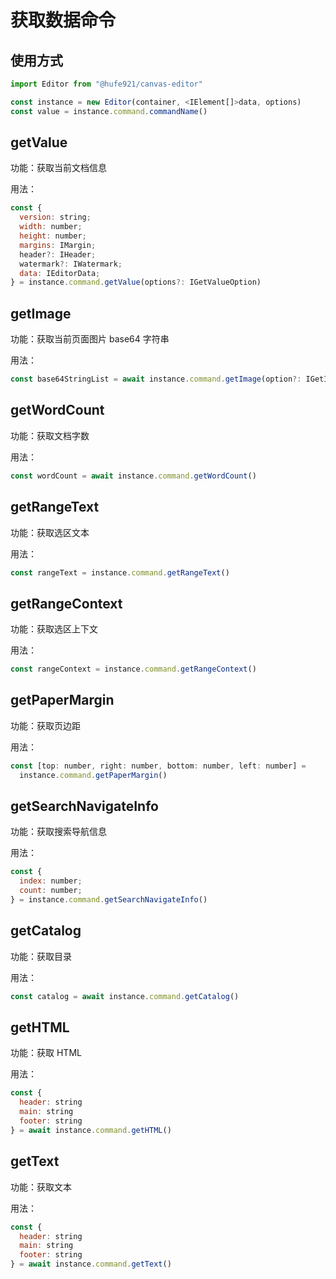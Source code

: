 # 获取数据命令

## 使用方式

```javascript
import Editor from "@hufe921/canvas-editor"

const instance = new Editor(container, <IElement[]>data, options)
const value = instance.command.commandName()
```

## getValue

功能：获取当前文档信息

用法：

```javascript
const {
  version: string;
  width: number;
  height: number;
  margins: IMargin;
  header?: IHeader;
  watermark?: IWatermark;
  data: IEditorData;
} = instance.command.getValue(options?: IGetValueOption)
```

## getImage

功能：获取当前页面图片 base64 字符串

用法：

```javascript
const base64StringList = await instance.command.getImage(option?: IGetImageOption)
```

## getWordCount

功能：获取文档字数

用法：

```javascript
const wordCount = await instance.command.getWordCount()
```

## getRangeText

功能：获取选区文本

用法：

```javascript
const rangeText = instance.command.getRangeText()
```

## getRangeContext

功能：获取选区上下文

用法：

```javascript
const rangeContext = instance.command.getRangeContext()
```

## getPaperMargin

功能：获取页边距

用法：

```javascript
const [top: number, right: number, bottom: number, left: number] =
  instance.command.getPaperMargin()
```

## getSearchNavigateInfo

功能：获取搜索导航信息

用法：

```javascript
const {
  index: number;
  count: number;
} = instance.command.getSearchNavigateInfo()
```

## getCatalog

功能：获取目录

用法：

```javascript
const catalog = await instance.command.getCatalog()
```

## getHTML

功能：获取 HTML

用法：

```javascript
const {
  header: string
  main: string
  footer: string
} = await instance.command.getHTML()
```

## getText

功能：获取文本

用法：

```javascript
const {
  header: string
  main: string
  footer: string
} = await instance.command.getText()
```
